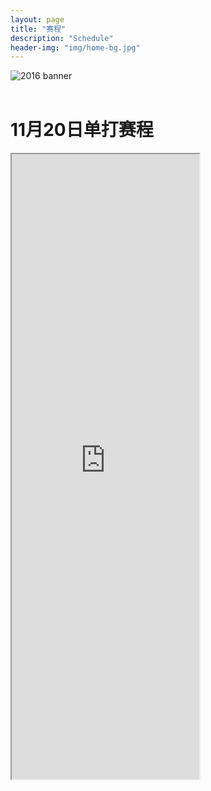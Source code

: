 ```yaml
---
layout: page
title: "赛程"
description: "Schedule"
header-img: "img/home-bg.jpg"
---
```


<div class="row text-center">
  <div class="col-xs-12 col-sm-12 col-md-12 col-lg-12">
    <img class="img-responsive" src="https://c2.staticflickr.com/6/5457/30883334701_0acc2d860f_h.jpg" alt="2016 banner" />
  </div>
</div>

<br>

<h1 class="page-header">11月20日单打赛程</h1>
<div class="embed-responsive">
    <iframe class="embed-responsive-item" src="https://docs.google.com/spreadsheets/d/183jilcMs00rdrycHD8FkyvE1idprKMighNTzz1Dy47E/pubhtml?gid=0&amp;single=true&amp;widget=true&amp;headers=false" height="1000" ></iframe>
</div>
<br>
